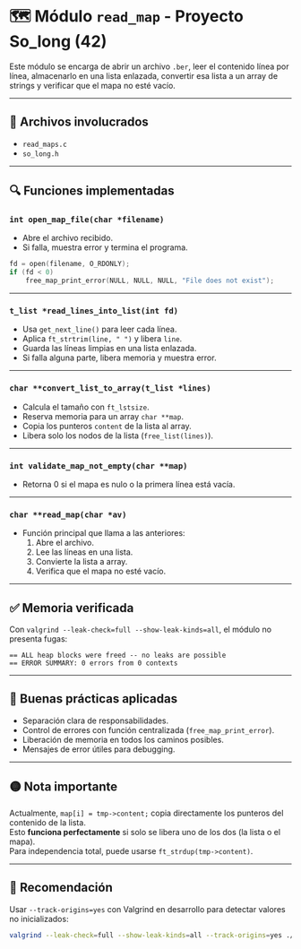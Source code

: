 
# 🗺️ Módulo `read_map` - Proyecto So_long (42)

Este módulo se encarga de abrir un archivo `.ber`, leer el contenido línea por línea, almacenarlo en una lista enlazada, convertir esa lista a un array de strings y verificar que el mapa no esté vacío.

---

## 📁 Archivos involucrados

- `read_maps.c`  
- `so_long.h`

---

## 🔍 Funciones implementadas

### `int open_map_file(char *filename)`
- Abre el archivo recibido.
- Si falla, muestra error y termina el programa.
```c
fd = open(filename, O_RDONLY);
if (fd < 0)
    free_map_print_error(NULL, NULL, NULL, "File does not exist");
```

---

### `t_list *read_lines_into_list(int fd)`
- Usa `get_next_line()` para leer cada línea.
- Aplica `ft_strtrim(line, "
")` y libera `line`.
- Guarda las líneas limpias en una lista enlazada.
- Si falla alguna parte, libera memoria y muestra error.

---

### `char **convert_list_to_array(t_list *lines)`
- Calcula el tamaño con `ft_lstsize`.
- Reserva memoria para un array `char **map`.
- Copia los punteros `content` de la lista al array.
- Libera solo los nodos de la lista (`free_list(lines)`).

---

### `int validate_map_not_empty(char **map)`
- Retorna 0 si el mapa es nulo o la primera línea está vacía.

---

### `char **read_map(char *av)`
- Función principal que llama a las anteriores:
    1. Abre el archivo.
    2. Lee las líneas en una lista.
    3. Convierte la lista a array.
    4. Verifica que el mapa no esté vacío.

---

## ✅ Memoria verificada

Con `valgrind --leak-check=full --show-leak-kinds=all`, el módulo no presenta fugas:

```
== ALL heap blocks were freed -- no leaks are possible
== ERROR SUMMARY: 0 errors from 0 contexts
```

---

## 🧠 Buenas prácticas aplicadas

- Separación clara de responsabilidades.
- Control de errores con función centralizada (`free_map_print_error`).
- Liberación de memoria en todos los caminos posibles.
- Mensajes de error útiles para debugging.

---

## 🟡 Nota importante

Actualmente, `map[i] = tmp->content;` copia directamente los punteros del contenido de la lista.  
Esto **funciona perfectamente** si solo se libera uno de los dos (la lista o el mapa).  
Para independencia total, puede usarse `ft_strdup(tmp->content)`.

---

## 🧽 Recomendación

Usar `--track-origins=yes` con Valgrind en desarrollo para detectar valores no inicializados:

```bash
valgrind --leak-check=full --show-leak-kinds=all --track-origins=yes ./so_long maps/test.ber
```
